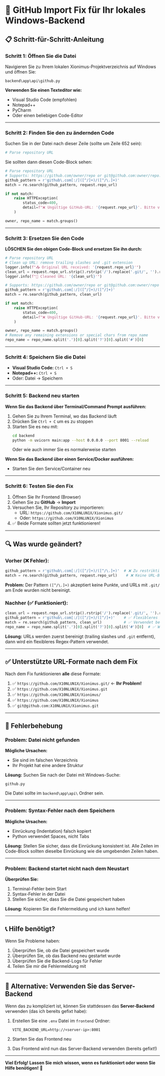 # 🔧 GitHub Import Fix für Ihr lokales Windows-Backend

## 📋 Schritt-für-Schritt-Anleitung

### **Schritt 1: Öffnen Sie die Datei**

Navigieren Sie zu Ihrem lokalen Xionimus-Projektverzeichnis auf Windows und öffnen Sie:

```
backend\app\api\github.py
```

**Verwenden Sie einen Texteditor wie:**
- Visual Studio Code (empfohlen)
- Notepad++
- PyCharm
- Oder einen beliebigen Code-Editor

---

### **Schritt 2: Finden Sie den zu ändernden Code**

Suchen Sie in der Datei nach dieser Zeile (sollte um Zeile 652 sein):

```python
# Parse repository URL
```

Sie sollten dann diesen Code-Block sehen:

```python
# Parse repository URL
# Supports: https://github.com/owner/repo or git@github.com:owner/repo.git
github_pattern = r'github\.com[:/]([^/]+)/([^/\.]+)'
match = re.search(github_pattern, request.repo_url)

if not match:
    raise HTTPException(
        status_code=400,
        detail=f"❌ Ungültige GitHub-URL: '{request.repo_url}'. Bitte verwende das Format: https://github.com/username/repository"
    )

owner, repo_name = match.groups()
```

---

### **Schritt 3: Ersetzen Sie den Code**

**LÖSCHEN Sie den obigen Code-Block und ersetzen Sie ihn durch:**

```python
# Parse repository URL
# Clean up URL: remove trailing slashes and .git extension
logger.info(f"📥 Original URL received: '{request.repo_url}'")
clean_url = request.repo_url.strip().rstrip('/').replace('.git/', '').replace('.git', '')
logger.info(f"🧹 Cleaned URL: '{clean_url}'")

# Supports: https://github.com/owner/repo or git@github.com:owner/repo
github_pattern = r'github\.com[:/]([^/]+)/([^/]+)'
match = re.search(github_pattern, clean_url)

if not match:
    raise HTTPException(
        status_code=400,
        detail=f"❌ Ungültige GitHub-URL: '{request.repo_url}'. Bitte verwende das Format: https://github.com/username/repository"
    )

owner, repo_name = match.groups()
# Remove any remaining extensions or special chars from repo_name
repo_name = repo_name.split('.')[0].split('?')[0].split('#')[0]
```

---

### **Schritt 4: Speichern Sie die Datei**

- **Visual Studio Code:** `Ctrl + S`
- **Notepad++:** `Ctrl + S`
- Oder: Datei → Speichern

---

### **Schritt 5: Backend neu starten**

**Wenn Sie das Backend über Terminal/Command Prompt ausführen:**
1. Gehen Sie zu Ihrem Terminal, wo das Backend läuft
2. Drücken Sie `Ctrl + C` um es zu stoppen
3. Starten Sie es neu mit:
   ```bash
   cd backend
   python -m uvicorn main:app --host 0.0.0.0 --port 8001 --reload
   ```
   Oder wie auch immer Sie es normalerweise starten

**Wenn Sie das Backend über einen Service/Docker ausführen:**
- Starten Sie den Service/Container neu

---

### **Schritt 6: Testen Sie den Fix**

1. Öffnen Sie Ihr Frontend (Browser)
2. Gehen Sie zu **GitHub** → **Import**
3. Versuchen Sie, Ihr Repository zu importieren:
   - URL: `https://github.com/X10NLUN1X/Xionimus.git/`
   - Oder: `https://github.com/X10NLUN1X/Xionimus`
4. ✅ Beide Formate sollten jetzt funktionieren!

---

## 🔍 Was wurde geändert?

### **Vorher (❌ Fehler):**
```python
github_pattern = r'github\.com[:/]([^/]+)/([^/\.]+)'  # ❌ Zu restriktiv
match = re.search(github_pattern, request.repo_url)    # ❌ Keine URL-Bereinigung
```

**Problem:** Der Pattern `([^/\.]+)` akzeptiert keine Punkte, und URLs mit `.git/` am Ende wurden nicht bereinigt.

### **Nachher (✅ Funktioniert):**
```python
clean_url = request.repo_url.strip().rstrip('/').replace('.git/', '').replace('.git', '')  # ✅ URL-Bereinigung
github_pattern = r'github\.com[:/]([^/]+)/([^/]+)'    # ✅ Flexibleres Pattern
match = re.search(github_pattern, clean_url)          # ✅ Verwendet bereinigte URL
repo_name = repo_name.split('.')[0].split('?')[0].split('#')[0]  # ✅ Weitere Bereinigung
```

**Lösung:** URLs werden zuerst bereinigt (trailing slashes und `.git` entfernt), dann wird ein flexibleres Regex-Pattern verwendet.

---

## ✅ Unterstützte URL-Formate nach dem Fix

Nach dem Fix funktionieren **alle** diese Formate:

1. ✅ `https://github.com/X10NLUN1X/Xionimus.git/` ← **Ihr Problem!**
2. ✅ `https://github.com/X10NLUN1X/Xionimus.git`
3. ✅ `https://github.com/X10NLUN1X/Xionimus/`
4. ✅ `https://github.com/X10NLUN1X/Xionimus`
5. ✅ `git@github.com:X10NLUN1X/Xionimus.git`

---

## 🐛 Fehlerbehebung

### **Problem: Datei nicht gefunden**

**Mögliche Ursachen:**
- Sie sind im falschen Verzeichnis
- Ihr Projekt hat eine andere Struktur

**Lösung:**
Suchen Sie nach der Datei mit Windows-Suche:
```
github.py
```
Die Datei sollte im `backend\app\api\` Ordner sein.

---

### **Problem: Syntax-Fehler nach dem Speichern**

**Mögliche Ursachen:**
- Einrückung (Indentation) falsch kopiert
- Python verwendet Spaces, nicht Tabs

**Lösung:**
Stellen Sie sicher, dass die Einrückung konsistent ist. Alle Zeilen im Code-Block sollten dieselbe Einrückung wie die umgebenden Zeilen haben.

---

### **Problem: Backend startet nicht nach dem Neustart**

**Überprüfen Sie:**
1. Terminal-Fehler beim Start
2. Syntax-Fehler in der Datei
3. Stellen Sie sicher, dass Sie die Datei gespeichert haben

**Lösung:**
Kopieren Sie die Fehlermeldung und ich kann helfen!

---

## 📞 Hilfe benötigt?

Wenn Sie Probleme haben:
1. Überprüfen Sie, ob die Datei gespeichert wurde
2. Überprüfen Sie, ob das Backend neu gestartet wurde
3. Überprüfen Sie die Backend-Logs für Fehler
4. Teilen Sie mir die Fehlermeldung mit

---

## 🎯 Alternative: Verwenden Sie das Server-Backend

Wenn das zu kompliziert ist, können Sie stattdessen das **Server-Backend** verwenden (das ich bereits gefixt habe):

1. Erstellen Sie eine `.env` Datei im `frontend` Ordner:
   ```
   VITE_BACKEND_URL=http://<server-ip>:8001
   ```

2. Starten Sie das Frontend neu

3. Das Frontend wird nun das Server-Backend verwenden (bereits gefixt!)

---

**Viel Erfolg! Lassen Sie mich wissen, wenn es funktioniert oder wenn Sie Hilfe benötigen!** 🚀
